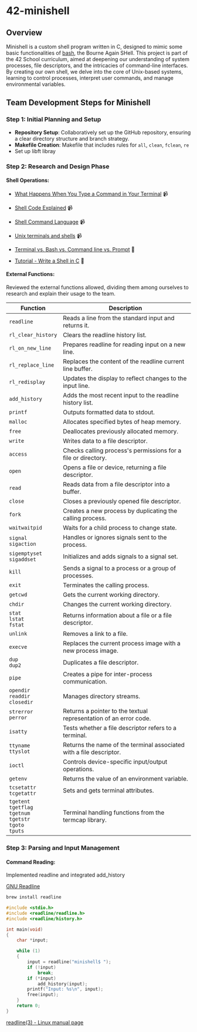 # 42-minishell

## Overview
Minishell is a custom shell program written in C, designed to mimic some basic functionalities of [bash](https://en.wikipedia.org/wiki/Bash_(Unix_shell)), the Bourne Again SHell. This project is part of the 42 School curriculum, aimed at deepening our understanding of system processes, file descriptors, and the intricacies of command-line interfaces. By creating our own shell, we delve into the core of Unix-based systems, learning to control processes, interpret user commands, and manage environmental variables.


## Team Development Steps for Minishell
### Step 1: Initial Planning and Setup
- **Repository Setup**: Collaboratively set up the GitHub repository, ensuring a clear directory structure and branch strategy.
- **Makefile Creation**: Makefile that includes rules for `all`, `clean`, `fclean`, `re`
- Set up libft libray

### Step 2: Research and Design Phase
#### Shell Operations: 
- [What Happens When You Type a Command in Your Terminal](https://www.youtube.com/watch?v=2P7fcVHxA9o&list=LL&index=6) 📹
- [Shell Code Explained](https://www.youtube.com/playlist?list=PLbtzT1TYeoMhF4hcpEiCsOeN13zqrzBJq) 📹

- [Shell Command Language](https://pubs.opengroup.org/onlinepubs/009695399/utilities/xcu_chap02.html) 📹

- [Unix terminals and shells](https://www.youtube.com/playlist?list=PLFAC320731F539902) 📹

- [Terminal vs. Bash vs. Command line vs. Prompt](https://www.youtube.com/watch?v=hMSByvFHOro&ab_channel=LukeSmith) 📝

- [Tutorial - Write a Shell in C](https://brennan.io/2015/01/16/write-a-shell-in-c/) 📝


#### External Functions:
Reviewed the external functions allowed, dividing them among ourselves to research and explain their usage to the team.

| Function                                       | Description                                                         |
| ---------------------------------------------- | ------------------------------------------------------------------- |
| `readline`                                     | Reads a line from the standard input and returns it.                |
| `rl_clear_history`                             | Clears the readline history list.                                   |
| `rl_on_new_line`                               | Prepares readline for reading input on a new line.                  |
| `rl_replace_line`                              | Replaces the content of the readline current line buffer.           |
| `rl_redisplay`                                 | Updates the display to reflect changes to the input line.           |
| `add_history`                                  | Adds the most recent input to the readline history list.            |
| `printf`                                       | Outputs formatted data to stdout.                                   |
| `malloc`                                       | Allocates specified bytes of heap memory.                           |
| `free`                                         | Deallocates previously allocated memory.                            |
| `write`                                        | Writes data to a file descriptor.                                   |
| `access`                                       | Checks calling process's permissions for a file or directory.       |
| `open`                                         | Opens a file or device, returning a file descriptor.                |
| `read`                                         | Reads data from a file descriptor into a buffer.                    |
| `close`                                        | Closes a previously opened file descriptor.                         |
| `fork`                                         | Creates a new process by duplicating the calling process.           |
| `waitwaitpid`                                 | Waits for a child process to change state.                          |
| `signal` <br> `sigaction`                             | Handles or ignores signals sent to the process.                     |
| `sigemptyset` <br> `sigaddset`                        | Initializes and adds signals to a signal set.                       |
| `kill`                                         | Sends a signal to a process or a group of processes.                |
| `exit`                                         | Terminates the calling process.                                     |
| `getcwd`                                       | Gets the current working directory.                                 |
| `chdir`                                        | Changes the current working directory.                              |
| `stat` <br> `lstat` <br> `fstat`                             | Returns information about a file or a file descriptor.              |
| `unlink`                                       | Removes a link to a file.                                           |
| `execve`                                       | Replaces the current process image with a new process image.        |
| `dup` <br> `dup2`                                     | Duplicates a file descriptor.                                       |
| `pipe`                                         | Creates a pipe for inter-process communication.                     |
| `opendir` <br> `readdir` <br> `closedir`                     | Manages directory streams.                                          |
| `strerror` <br> `perror`                              | Returns a pointer to the textual representation of an error code.   |
| `isatty`                                       | Tests whether a file descriptor refers to a terminal.               |
| `ttyname` <br> `ttyslot`                              | Returns the name of the terminal associated with a file descriptor. |
| `ioctl`                                        | Controls device-specific input/output operations.                   |
| `getenv`                                       | Returns the value of an environment variable.                       |
| `tcsetattr` <br> `tcgetattr`                          | Sets and gets terminal attributes.                                  |
| `tgetent` <br> `tgetflag` <br> `tgetnum` <br> `tgetstr` <br> `tgoto` <br> `tputs` | Terminal handling functions from the termcap library.               |

### Step 3: Parsing and Input Management

#### Command Reading:
Implemented readline and integrated add_history

[GNU Readline](https://en.wikipedia.org/wiki/GNU_Readline)
```bash
brew install readline
```

```c
#include <stdio.h>
#include <readline/readline.h>
#include <readline/history.h>

int main(void)
{
    char *input;

    while (1)
    {
        input = readline("minishell$ ");
        if (!input)
            break;
        if (*input)
            add_history(input);
        printf("Input: %s\n", input);
        free(input);
    }
    return 0;
}
```
[readline(3) - Linux manual page](https://man7.org/linux/man-pages/man3/readline.3.html)

